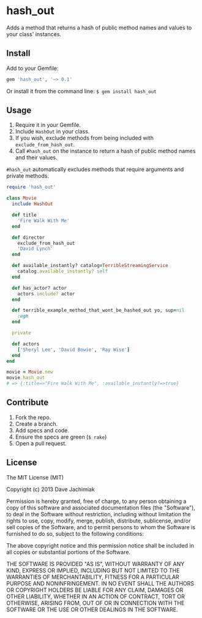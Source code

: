 # hash_out
Adds a method that returns a hash of public method names and values to your class' instances.

## Install
Add to your Gemfile:
```ruby
gem 'hash_out', '~> 0.1'
```

Or install it from the command line: `$ gem install hash_out`

## Usage
1. Require it in your Gemfile.
2. Include `HashOut` in your class.
3. If you wish, exclude methods from being included with `exclude_from_hash_out`.
4. Call `#hash_out` on the instance to return a hash of public method names and their values.

`#hash_out` automatically excludes methods that require arguments and private methods.

```ruby
require 'hash_out'

class Movie
  include HashOut

  def title
    'Fire Walk With Me'
  end

  def director
    exclude_from_hash_out
    'David Lynch'
  end

  def available_instantly? catalog=TerribleStreamingService
    catalog.available_instantly? self
  end

  def has_actor? actor
    actors.include? actor
  end

  def terrible_example_method_that_wont_be_hashed_out yo, sup=nil
    :ugh
  end

  private

  def actors
    ['Sheryl Lee', 'David Bowie', 'Ray Wise']
  end
end

movie = Movie.new
movie.hash_out
# => {:title=>"Fire Walk With Me", :available_instantly?=>true}

```

## Contribute
1. Fork the repo.
2. Create a branch.
3. Add specs and code.
4. Ensure the specs are green (`$ rake`)
5. Open a pull request.

## License
The MIT License (MIT)

Copyright (c) 2013 Dave Jachimiak

Permission is hereby granted, free of charge, to any person obtaining a copy
of this software and associated documentation files (the "Software"), to deal
in the Software without restriction, including without limitation the rights
to use, copy, modify, merge, publish, distribute, sublicense, and/or sell
copies of the Software, and to permit persons to whom the Software is
furnished to do so, subject to the following conditions:

The above copyright notice and this permission notice shall be included in
all copies or substantial portions of the Software.

THE SOFTWARE IS PROVIDED "AS IS", WITHOUT WARRANTY OF ANY KIND, EXPRESS OR
IMPLIED, INCLUDING BUT NOT LIMITED TO THE WARRANTIES OF MERCHANTABILITY,
FITNESS FOR A PARTICULAR PURPOSE AND NONINFRINGEMENT. IN NO EVENT SHALL THE
AUTHORS OR COPYRIGHT HOLDERS BE LIABLE FOR ANY CLAIM, DAMAGES OR OTHER
LIABILITY, WHETHER IN AN ACTION OF CONTRACT, TORT OR OTHERWISE, ARISING FROM,
OUT OF OR IN CONNECTION WITH THE SOFTWARE OR THE USE OR OTHER DEALINGS IN
THE SOFTWARE.
